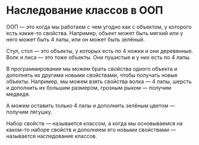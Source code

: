 # Наследование классов в ООП

ООП — это когда мы работаем с чем угодно как с объектом, у которого есть какие-то свойства. Например, объект может быть мягкий или у него может быть 4 лапы, или он может быть зелёный.

Стул, стол — это объекты, у которых есть по 4 ножки и они деревянные. Волк и лиса — это тоже объекты. Они пушистые и у них есть по 4 лапы.

В программировании мы можем брать свойства одного объекта и дополнять их другими новыми свойствами, чтобы получать новые объекты. Например, мы можем взять свойства волка — 4 лапы, шерсть и дополнить их большим размером, грозным рыком — получим медведя.

А можем оставить только 4 лапы и дополнить зелёным цветом — получим лягушку.

Набор свойств — называется классом, а когда мы основываемся на каком-то наборе свойств и дополняем его новыми свойствами — называется наследование классов. 